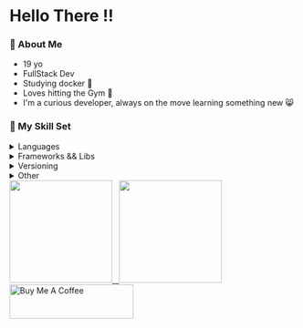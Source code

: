 <head>
  <link rel="stylesheet" href="./index.css">
</head>

<h1>Hello There !!</h1>

### 💫 About Me
- 19 yo
- FullStack Dev
- Studying docker 🐋
- Loves hitting the Gym 💪
- I'm a curious developer, always on the move learning something new 😸

### 🔮 My Skill Set
<details>
  <summary>Languages</summary><br/>
  &nbsp;&nbsp;&nbsp;&nbsp;&nbsp;&nbsp;<span>
    <img src="https://img.shields.io/badge/javascript-%23F7DF1E.svg?style=for-the-badge">&nbsp;
    <img src="https://img.shields.io/badge/html-%23E34F26.svg?style=for-the-badge">&nbsp;
    <img src="https://img.shields.io/badge/css-%231572B6.svg?style=for-the-badge">&nbsp;
    <img src="https://img.shields.io/badge/java-%23F80000.svg?style=for-the-badge">&nbsp;
    <img src="https://img.shields.io/badge/python-%233776AB.svg?style=for-the-badge">
  </span>
</details>

<details>
  <summary>Frameworks && Libs</summary><br/>
  &nbsp;&nbsp;&nbsp;&nbsp;&nbsp;&nbsp;<span>
    <img src="https://img.shields.io/badge/react-%2361DAFB.svg?style=for-the-badge">&nbsp;
    <img src="https://img.shields.io/badge/vue-%234FC08D.svg?style=for-the-badge">&nbsp;
    <img src="https://img.shields.io/badge/tailwind-%2306B6D4.svg?style=for-the-badge">&nbsp;
    <img src="https://img.shields.io/badge/node-%23339933.svg?style=for-the-badge">&nbsp;
    <img src="https://img.shields.io/badge/express-%23000000.svg?style=for-the-badge">&nbsp;
  </span>
</details>

<details>
  <summary>Versioning</summary><br/>
  &nbsp;&nbsp;&nbsp;&nbsp;&nbsp;&nbsp;<span>
    <img src="https://img.shields.io/badge/git-%23F05032.svg?style=for-the-badge">&nbsp;
    <img src="https://img.shields.io/badge/github-%23181717.svg?style=for-the-badge">
  </span>
</details>

<details>
  <summary>Other</summary><br/>
  &nbsp;&nbsp;&nbsp;&nbsp;&nbsp;&nbsp;<span>
    <img src="https://img.shields.io/badge/vscode-%23007ACC.svg?style=for-the-badge">&nbsp;
    <img src="https://img.shields.io/badge/figma-%23F24E1E.svg?style=for-the-badge">&nbsp;
    <img src="https://img.shields.io/badge/firebase-%23FFCA28.svg?style=for-the-badge">&nbsp;
    <img src="https://img.shields.io/badge/netlify-%2300C7B7.svg?style=for-the-badge">&nbsp;
    <img src="https://img.shields.io/badge/supabase-%233FCF8E.svg?style=for-the-badge">&nbsp;
  </span>
</details>

<div>
  <a href="https://github.com/emanuelmarquis"/>
  <img height="180rem" src="https://github-readme-stats.vercel.app/api?username=emanuelmarquis&show_icons=true&theme=omni&rank_icon=github"/>&nbsp;&nbsp;
  <img height="180rem" src="https://github-readme-stats.vercel.app/api/top-langs/?username=emanuelmarquis&layout=compact&show_icons=true&theme=omni&langs_count=5&hide=makefile,vue"/>
</div>
<a href="https://www.buymeacoffee.com/emanuelmarquis" target="_blank"><img src="https://cdn.buymeacoffee.com/buttons/v2/default-yellow.png" alt="Buy Me A Coffee" style="height: 60px !important;width: 217px !important;" ></a>
